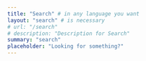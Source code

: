 ```yaml
---
title: "Search" # in any language you want
layout: "search" # is necessary
# url: "/search"
# description: "Description for Search"
summary: "search"
placeholder: "Looking for something?"
---
```

